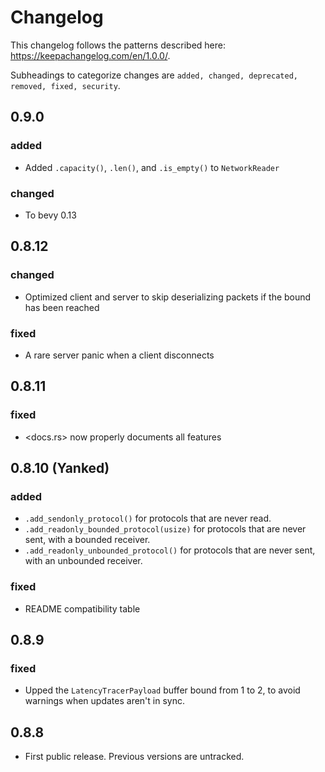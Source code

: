# Changelog

This changelog follows the patterns described here: <https://keepachangelog.com/en/1.0.0/>.

Subheadings to categorize changes are `added, changed, deprecated, removed, fixed, security`.

## 0.9.0

### added

- Added `.capacity()`, `.len()`, and `.is_empty()` to `NetworkReader`

### changed

- To bevy 0.13

## 0.8.12

### changed

- Optimized client and server to skip deserializing packets if the bound has been reached

### fixed

- A rare server panic when a client disconnects

## 0.8.11

### fixed

- <docs.rs> now properly documents all features

## 0.8.10 (Yanked)

### added

- `.add_sendonly_protocol()` for protocols that are never read.
- `.add_readonly_bounded_protocol(usize)` for protocols that are never sent, with a bounded receiver.
- `.add_readonly_unbounded_protocol()` for protocols that are never sent, with an unbounded receiver.

### fixed

- README compatibility table


## 0.8.9

### fixed

- Upped the `LatencyTracerPayload` buffer bound from 1 to 2, to avoid warnings when updates aren't in sync.

## 0.8.8

- First public release. Previous versions are untracked.
